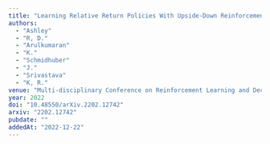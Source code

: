 ```yaml
---
title: "Learning Relative Return Policies With Upside-Down Reinforcement Learning"
authors:
  - "Ashley"
  - "R, D."
  - "Arulkumaran"
  - "K."
  - "Schmidhuber"
  - "J."
  - "Srivastava"
  - "K, R."
venue: "Multi-disciplinary Conference on Reinforcement Learning and Decision Making"
year: 2022
doi: "10.48550/arXiv.2202.12742"
arxiv: "2202.12742"
pubdate: ""
addedAt: "2022-12-22"
---
```

